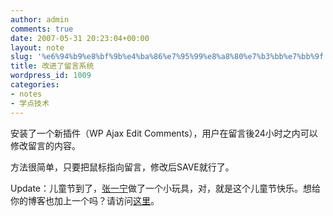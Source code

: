 ```yaml
---
author: admin
comments: true
date: 2007-05-31 20:23:04+00:00
layout: note
slug: '%e6%94%b9%e8%bf%9b%e4%ba%86%e7%95%99%e8%a8%80%e7%b3%bb%e7%bb%9f'
title: 改进了留言系统
wordpress_id: 1009
categories:
- notes
- 学点技术
---
```


安装了一个新插件（WP Ajax Edit Comments），用户在留言後24小时之内可以修改留言的内容。

方法很简单，只要把鼠标指向留言，修改后SAVE就行了。

Update：儿童节到了，[张一宁](http://www.yining.org/)做了一个小玩具，对，就是这个儿童节快乐。想给你的博客也加上一个吗？请访问[这里](http://www.yining.org/toys/floating_image.php?image=happy-childrens-day.gif&image_url=&link_url=&link_title=&offset_top=&which_side=left&offset_side=)。

